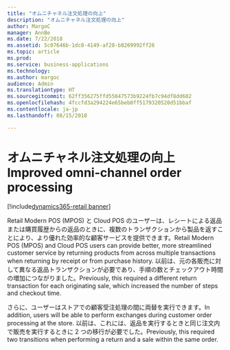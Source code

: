 ```yaml
---
title: "オムニチャネル注文処理の向上"
description: "オムニチャネル注文処理の向上"
author: MargoC
manager: AnnBe
ms.date: 7/22/2018
ms.assetid: 5c07646b-1dc8-4149-af28-b8269992ff26
ms.topic: article
ms.prod: 
ms.service: business-applications
ms.technology: 
ms.author: margoc
audience: Admin
ms.translationtype: HT
ms.sourcegitcommit: 62ff356275ffd55047573b9224fb7c94df8dd602
ms.openlocfilehash: 4fccfd3a294224e65beb8ff5179320520d51bbaf
ms.contentlocale: ja-jp
ms.lasthandoff: 08/15/2018

---
```

#  <a name="improved-omni-channel-order-processing"></a><span data-ttu-id="3eecc-103">オムニチャネル注文処理の向上</span><span class="sxs-lookup"><span data-stu-id="3eecc-103">Improved omni-channel order processing</span></span>

[!include[dynamics365-retail banner](../includes/dynamics365-retail.md)]




<span data-ttu-id="3eecc-104">Retail Modern POS (MPOS) と Cloud POS のユーザーは、レシートによる返品または購買履歴からの返品のときに、複数のトランザクションから製品を返すことにより、より優れた効率的な顧客サービスを提供できます。</span><span class="sxs-lookup"><span data-stu-id="3eecc-104">Retail Modern POS (MPOS) and Cloud POS users can provide better, more streamlined customer service by returning products from across multiple transactions when returning by receipt or from purchase history.</span></span> <span data-ttu-id="3eecc-105">以前は、元の各販売に対して異なる返品トランザクションが必要であり、手順の数とチェックアウト時間の増加につながりました。</span><span class="sxs-lookup"><span data-stu-id="3eecc-105">Previously, this required a different return transaction for each originating sale, which increased the number of steps and checkout time.</span></span>

<span data-ttu-id="3eecc-106">さらに、ユーザーはストアでの顧客受注処理の間に両替を実行できます。</span><span class="sxs-lookup"><span data-stu-id="3eecc-106">In addition, users will be able to perform exchanges during customer order processing at the store.</span></span> <span data-ttu-id="3eecc-107">以前は、これには、返品を実行するときと同じ注文内で販売を実行するときに 2 つの移行が必要でした。</span><span class="sxs-lookup"><span data-stu-id="3eecc-107">Previously, this required two transitions when performing a return and a sale within the same order.</span></span>

